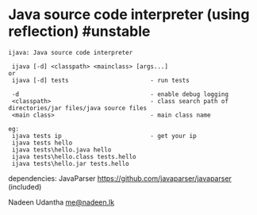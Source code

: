 # Java source code interpreter (using reflection) #unstable

```
ijava: Java source code interpreter

 ijava [-d] <classpath> <mainclass> [args...]
or
 ijava [-d] tests                       - run tests

 -d                                     - enable debug logging
 <classpath>                            - class search path of directories/jar files/java source files
 <main class>                           - main class name

eg:
 ijava tests ip                         - get your ip
 ijava tests hello
 ijava tests\hello.java hello
 ijava tests\hello.class tests.hello
 ijava tests\hello.jar tests.hello
```

dependencies:
  JavaParser https://github.com/javaparser/javaparser (included)

Nadeen Udantha me@nadeen.lk
